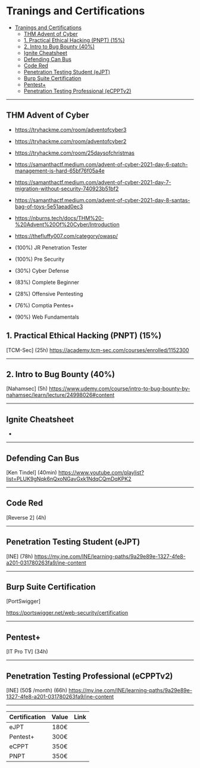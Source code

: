 # Tranings and Certifications

- [Tranings and Certifications](#tranings-and-certifications)
  - [THM Advent of Cyber](#thm-advent-of-cyber)
  - [1. Practical Ethical Hacking (PNPT) (15%)](#1-practical-ethical-hacking-pnpt-15)
  - [2. Intro to Bug Bounty (40%)](#2-intro-to-bug-bounty-40)
  - [Ignite Cheatsheet](#ignite-cheatsheet)
  - [Defending Can Bus](#defending-can-bus)
  - [Code Red](#code-red)
  - [Penetration Testing Student (eJPT)](#penetration-testing-student-ejpt)
  - [Burp Suite Certification](#burp-suite-certification)
  - [Pentest+](#pentest)
  - [Penetration Testing Professional (eCPPTv2)](#penetration-testing-professional-ecpptv2)

---

## THM Advent of Cyber

- <https://tryhackme.com/room/adventofcyber3>
- <https://tryhackme.com/room/adventofcyber2>
- <https://tryhackme.com/room/25daysofchristmas>

- https://samanthactf.medium.com/advent-of-cyber-2021-day-6-patch-management-is-hard-65bf76f05a4e
- https://samanthactf.medium.com/advent-of-cyber-2021-day-7-migration-without-security-740923b51bf2
- https://samanthactf.medium.com/advent-of-cyber-2021-day-8-santas-bag-of-toys-5e51aead0ec3
- https://nburns.tech/docs/THM%20-%20Advent%20Of%20Cyber/Introduction
- https://thefluffy007.com/category/owasp/


- (100%) JR Penetration Tester
- (100%) Pre Security
- (30%) Cyber Defense
- (83%) Complete Beginner
- (28%) Offensive Pentesting
- (76%) Comptia Pentes+
- (90%) Web Fundamentals


## 1. Practical Ethical Hacking (PNPT) (15%)

[TCM-Sec]
(25h)
<https://academy.tcm-sec.com/courses/enrolled/1152300>

---

## 2. Intro to Bug Bounty (40%)

[Nahamsec]
(5h)
<https://www.udemy.com/course/intro-to-bug-bounty-by-nahamsec/learn/lecture/24998026#content>

---

## Ignite Cheatsheet

-

---

## Defending Can Bus

[Ken Tindel]
(40min)
<https://www.youtube.com/playlist?list=PLUK9gNqk6nQxoNGavGxk1NdqCQmDqKPK2>

---

## Code Red

[Reverse 2]
(4h)

---

## Penetration Testing Student (eJPT)

[INE]
(78h)
<https://my.ine.com/INE/learning-paths/9a29e89e-1327-4fe8-a201-031780263fa9/ine-content>

---

## Burp Suite Certification

[PortSwigger]

<https://portswigger.net/web-security/certification>

---

## Pentest+

[IT Pro TV]
(34h)
<localhost>

---

## Penetration Testing Professional (eCPPTv2) 

[INE] (50$ /month)
(66h)
<https://my.ine.com/INE/learning-paths/9a29e89e-1327-4fe8-a201-031780263fa9/ine-content>

---

| Certification | Value | Link |
| :----- | :--: | :--: |
| eJPT | 180€ | |
| Pentest+ | 300€ | |
| eCPPT | 350€ | |
| PNPT | 350€ | |
